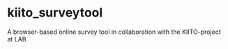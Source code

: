 # kiito_surveytool
A browser-based online survey tool in collaboration with the KIITO-project at LAB
